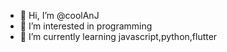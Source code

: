 - 👋 Hi, I’m @coolAnJ
- 👀 I’m interested in programming
- 🌱 I’m currently learning javascript,python,flutter


<!---
coolAnJ/coolAnJ is a ✨ special ✨ repository because its `README.md` (this file) appears on your GitHub profile.
You can click the Preview link to take a look at your changes.
--->
